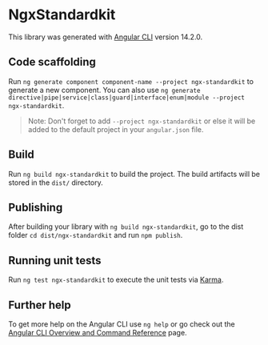 # NgxStandardkit

This library was generated with [Angular CLI](https://github.com/angular/angular-cli) version 14.2.0.

## Code scaffolding

Run `ng generate component component-name --project ngx-standardkit` to generate a new component. You can also use `ng generate directive|pipe|service|class|guard|interface|enum|module --project ngx-standardkit`.
> Note: Don't forget to add `--project ngx-standardkit` or else it will be added to the default project in your `angular.json` file. 

## Build

Run `ng build ngx-standardkit` to build the project. The build artifacts will be stored in the `dist/` directory.

## Publishing

After building your library with `ng build ngx-standardkit`, go to the dist folder `cd dist/ngx-standardkit` and run `npm publish`.

## Running unit tests

Run `ng test ngx-standardkit` to execute the unit tests via [Karma](https://karma-runner.github.io).

## Further help

To get more help on the Angular CLI use `ng help` or go check out the [Angular CLI Overview and Command Reference](https://angular.io/cli) page.

